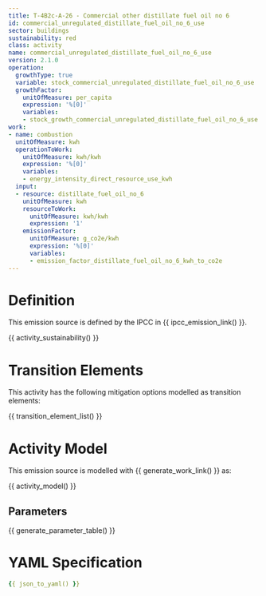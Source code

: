 ```yaml
---
title: T-4B2c-A-26 - Commercial other distillate fuel oil no 6
id: commercial_unregulated_distillate_fuel_oil_no_6_use
sector: buildings
sustainability: red
class: activity
name: commercial_unregulated_distillate_fuel_oil_no_6_use
version: 2.1.0
operation:
  growthType: true
  variable: stock_commercial_unregulated_distillate_fuel_oil_no_6_use
  growthFactor:
    unitOfMeasure: per_capita
    expression: '%[0]'
    variables:
    - stock_growth_commercial_unregulated_distillate_fuel_oil_no_6_use
work:
- name: combustion
  unitOfMeasure: kwh
  operationToWork:
    unitOfMeasure: kwh/kwh
    expression: '%[0]'
    variables:
    - energy_intensity_direct_resource_use_kwh
  input:
  - resource: distillate_fuel_oil_no_6
    unitOfMeasure: kwh
    resourceToWork:
      unitOfMeasure: kwh/kwh
      expression: '1'
    emissionFactor:
      unitOfMeasure: g_co2e/kwh
      expression: '%[0]'
      variables:
      - emission_factor_distillate_fuel_oil_no_6_kwh_to_co2e
---
```

# Definition
This emission source is defined by the IPCC in {{ ipcc_emission_link() }}.


{{ activity_sustainability() }}

# Transition Elements

This activity has the following mitigation options modelled as transition elements:

{{ transition_element_list() }}

# Activity Model
This emission source is modelled with {{ generate_work_link() }} as:

{{ activity_model() }}

## Parameters

{{ generate_parameter_table() }}

# YAML Specification

```yaml
{{ json_to_yaml() }}
```